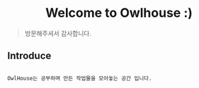 <h1 align="center">Welcome to Owlhouse :)</h1>


>방문해주셔서 감사합니다.

## Introduce

```sh

OwlHouse는 공부하며 만든 작업물을 모아놓는 공간 입니다.

```
